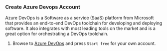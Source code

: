 ### Create Azure Devops Account

Azure DevOps is a Software as a service (SaaS) platform from Microsoft that provides an end-to-end DevOps toolchain for developing and deploying software. It also integrates with most leading tools on the market and is a great option for orchestrating a DevOps toolchain.

1. Browse to [Azure DevOps]({{site.data.urls.ado}}) and press `Start free` for your own account.

